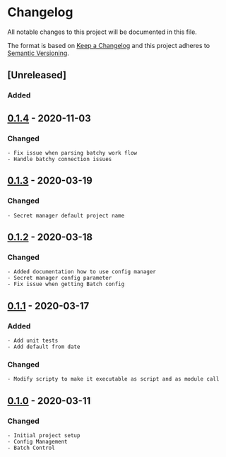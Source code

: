 # Changelog
All notable changes to this project will be documented in this file.

The format is based on [Keep a Changelog](http://keepachangelog.com/en/1.0.0/)
and this project adheres to [Semantic Versioning](http://semver.org/spec/v2.0.0.html).

## [Unreleased]
### Added

## [0.1.4] - 2020-11-03
### Changed
    - Fix issue when parsing batchy work flow
    - Handle batchy connection issues

## [0.1.3] - 2020-03-19
### Changed
    - Secret manager default project name

## [0.1.2] - 2020-03-18
### Changed
    - Added documentation how to use config manager
    - Secret manager config parameter
    - Fix issue when getting Batch config

## [0.1.1] - 2020-03-17
### Added
    - Add unit tests
    - Add default from date
### Changed
    - Modify scripty to make it executable as script and as module call

## [0.1.0] - 2020-03-11
### Changed
    - Initial project setup
    - Config Management
    - Batch Control

[0.1.4]: https://github.com/equinoxfitness/scripty/compare/v0.1.3...v0.1.4
[0.1.3]: https://github.com/equinoxfitness/scripty/compare/v0.1.2...v0.1.3
[0.1.2]: https://github.com/equinoxfitness/scripty/compare/v0.1.1...v0.1.2
[0.1.1]: https://github.com/equinoxfitness/scripty/compare/v0.1.0...v0.1.1
[0.1.0]: https://github.com/equinoxfitness/scripty/releases/tag/v0.1.0